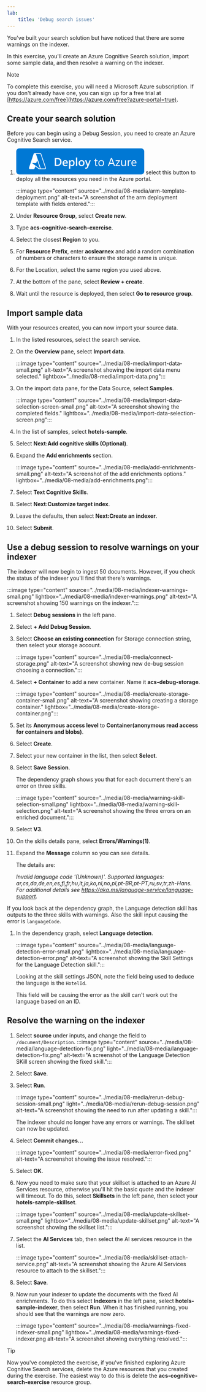 ```yaml
---
lab:
    title: 'Debug search issues'
---
```


You've built your search solution but have noticed that there are some warnings on the indexer.

In this exercise, you'll create an Azure Cognitive Search solution, import some sample data, and then resolve a warning on the indexer.

> [!NOTE]
> To complete this exercise, you will need a Microsoft Azure subscription. If you don't already have one, you can sign up for a free trial at [https://azure.com/free](https://azure.com/free?azure-portal=true).

## Create your search solution

Before you can begin using a Debug Session, you need to create an Azure Cognitive Search service.

1. [![Azure resource deploy button.](../media/08-media/deploy-azure.svg)](https://portal.azure.com/#create/Microsoft.Template/uri/https%3A%2F%2Fraw.githubusercontent.com%2FAzure-Samples%2Fazure-search-knowledge-mining%2Fmaster%2Fazuredeploy.json) select this button to deploy all the resources you need in the Azure portal.

    :::image type="content" source="../media/08-media/arm-template-deployment.png" alt-text="A screenshot of the arm deployment template with fields entered.":::

1. Under **Resource Group**, select **Create new**.
1. Type **acs-cognitive-search-exercise**.
1. Select the closest **Region** to you.
1. For **Resource Prefix**, enter **acslearnex** and add a random combination of numbers or characters to ensure the storage name is unique.
1. For the Location, select the same region you used above.
1. At the bottom of the pane, select **Review + create**.
1. Wait until the resource is deployed, then select **Go to resource group**.

## Import sample data

With your resources created, you can now import your source data.

1. In the listed resources, select the search service.

1. On the **Overview** pane, select **Import data**.

      :::image type="content" source="../media/08-media/import-data-small.png" alt-text="A screenshot showing the import data menu selected." lightbox="../media/08-media/import-data.png":::

1. On the import data pane, for the Data Source, select **Samples**.

      :::image type="content" source="../media/08-media/import-data-selection-screen-small.png" alt-text="A screenshot showing the completed fields." lightbox="../media/08-media/import-data-selection-screen.png":::

1. In the list of samples, select **hotels-sample**.
1. Select **Next:Add cognitive skills (Optional)**.
1. Expand the **Add enrichments** section.

    :::image type="content" source="../media/08-media/add-enrichments-small.png" alt-text="A screenshot of the add enrichments options." lightbox="../media/08-media/add-enrichments.png":::

1. Select **Text Cognitive Skills**.
1. Select **Next:Customize target index**.
1. Leave the defaults, then select **Next:Create an indexer**.
1. Select **Submit**.

## Use a debug session to resolve warnings on your indexer

The indexer will now begin to ingest 50 documents. However, if you check the status of the indexer you'll find that there's warnings.

:::image type="content" source="../media/08-media/indexer-warnings-small.png" lightbox="../media/08-media/indexer-warnings.png" alt-text="A screenshot showing 150 warnings on the indexer.":::

1. Select **Debug sessions** in the left pane.

1. Select **+ Add Debug Session**.

1. Select **Choose an existing connection** for  Storage connection string, then select your storage account.

    :::image type="content" source="../media/08-media/connect-storage.png" alt-text="A screenshot showing new de-bug session choosing a connection.":::

1. Select **+ Container** to add a new container. Name it **acs-debug-storage**.

    :::image type="content" source="../media/08-media/create-storage-container-small.png" alt-text="A screenshot showing creating a storage container." lightbox="../media/08-media/create-storage-container.png":::

1. Set its **Anonymous access level** to **Container(anonymous read access for containers and blobs)**.

1. Select **Create**.
1. Select your new container in the list, then select **Select**.

1. Select **Save Session**.

    The dependency graph shows you that for each document there's an error on three skills.

    :::image type="content" source="../media/08-media/warning-skill-selection-small.png" lightbox="../media/08-media/warning-skill-selection.png" alt-text="A screenshot showing the three errors on an enriched document.":::

1. Select **V3**.
1. On the skills details pane, select **Errors/Warnings(1)**.
1. Expand the **Message** column so you can see details.

    The details are:

    *Invalid language code '(Unknown)'. Supported languages: ar,cs,da,de,en,es,fi,fr,hu,it,ja,ko,nl,no,pl,pt-BR,pt-PT,ru,sv,tr,zh-Hans. For additional details see https://aka.ms/language-service/language-support.*

If you look back at the dependency graph, the Language detection skill has outputs to the three skills with warnings. Also the skill input causing the error is `languageCode`.

1. In the dependency graph, select **Language detection**.

    :::image type="content" source="../media/08-media/language-detection-error-small.png" lightbox="../media/08-media/language-detection-error.png" alt-text="A screenshot showing the Skill Settings for the Language Detection skill.":::

    Looking at the skill settings JSON, note the field being used to deduce the language is the `HotelId`.

    This field will be causing the error as the skill can't work out the language based on an ID.

## Resolve the warning on the indexer

1. Select **source** under inputs, and change the field to `/document/Description`.
    :::image type="content" source="../media/08-media/language-detection-fix.png" light="../media/08-media/language-detection-fix.png" alt-text="A screenshot of the Language Detection SKill screen showing the fixed skill.":::
1. Select **Save**.
1. Select **Run**.

    :::image type="content" source="../media/08-media/rerun-debug-session-small.png" light="../media/08-media/rerun-debug-session.png" alt-text="A screenshot showing the need to run after updating a skill.":::

    The indexer should no longer have any errors or warnings. The skillset can now be updated.

1. Select **Commit changes...**

    :::image type="content" source="../media/08-media/error-fixed.png" alt-text="A screenshot showing the issue resolved.":::

1. Select **OK**.

1. Now you need to make sure that your skillset is attached to an Azure AI Services resource, otherwise you'll hit the basic quote and the indexer will timeout. To do this, select **Skillsets** in the left pane, then select your **hotels-sample-skillset**.

    :::image type="content" source="../media/08-media/update-skillset-small.png" lightbox="../media/08-media/update-skillset.png" alt-text="A screenshot showing the skillset list.":::

1. Select the **AI Services** tab, then select the AI services resource in the list.

    :::image type="content" source="../media/08-media/skillset-attach-service.png" alt-text="A screenshot showing the Azure AI Services resource to attach to the skillset.":::

1. Select **Save**.

1. Now run your indexer to update the documents with the fixed AI enrichments. To do this select **Indexers** in the left pane, select  **hotels-sample-indexer**, then select **Run**.  When it has finished running, you should see that the warnings are now zero.

    :::image type="content" source="../media/08-media/warnings-fixed-indexer-small.png" lightbox="../media/08-media/warnings-fixed-indexer.png alt-text="A screenshot showing everything resolved.":::

> [!TIP]
> Now you've completed the exercise, if you've finished exploring Azure Cognitive Search services, delete the Azure resources that you created during the exercise. The easiest way to do this is delete the **acs-cognitive-search-exercise** resource group.